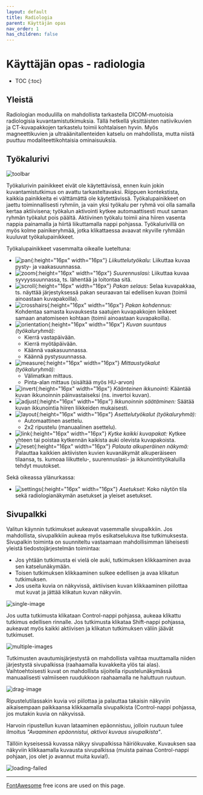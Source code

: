 ```yaml
---
layout: default
title: Radiologia
parent: Käyttäjän opas
nav_order: 1
has_children: false
---
```


<h1>Käyttäjän opas - radiologia</h1>

* TOC
{:toc}

## Yleistä

Radiologian moduulilla on mahdollista tarkastella DICOM-muotoisia radiologisia kuvantamistutkimuksia. Tällä hetkellä yksittäisten natiivikuvien ja CT-kuvapakkojen tarkastelu toimii kohtalaisen hyvin. Myös magneettikuvien ja ultraäänitallenteiden katselu on  mahdollista, mutta niistä puuttuu modaliteettikohtaisia ominaisuuksia.

## Työkalurivi

![toolbar](toolbar.png)

Työkalurivin painikkeet eivät ole käytettävissä, ennen kuin jokin kuvantamistutkimus on avattu tarkasteltavaksi. Riippuen kontekstista, kaikkia painikkeita ei välttämättä ole käytettävissä. Työkalupainikkeet on jaettu toiminnallisesti ryhmiin, ja vain yksi työkalu per ryhmä voi olla samalla kertaa aktiivisena; työkalun aktivointi kytkee automaattisesti muut saman ryhmän työkalut pois päältä. Aktiivinen työkalu toimii aina hiiren vasenta nappia painamalla ja hiirtä liikuttamalla nappi pohjassa. Työkalurivillä on myös kolme painikeryhmää, jotka klikattaessa avaavat nkyville ryhmään kuuluvat työkalupainikkeet.

Työkalupainikkeet vasemmalta oikealle lueteltuna:
- ![pan](pan.svg){:height="16px" width="16px"} _Liikuttelutyökalu:_ Liikuttaa kuvaa pysty- ja vaakasuunnassa.
- ![zoom](zoom.svg){:height="16px" width="16px"} _Suurennuslasi:_ Liikuttaa kuvaa syvyyssuunnassa, ts. lähentää ja loitontaa sitä.
- ![scroll](scroll.svg){:height="16px" width="16px"} _Pakan selaus:_ Selaa kuvapakkaa, ts. näyttää järjestyksessä pakan seuraavan tai edellisen kuvan (toimii ainoastaan kuvapakoilla).
- ![crosshairs](crosshairs.svg){:height="16px" width="16px"} _Pakan kohdennus:_ Kohdentaa samasta kuvauksesta saatujen kuvapakkojen leikkeet samaan anatomiseen kohtaan (toimii ainoastaan kuvapakoilla).
- ![orientation](orientation.svg){:height="16px" width="16px"} _Kuvan suuntaus (työkaluryhmä):_
  - Kierrä vastapäivään.
  - Kierrä myötäpäivään.
  - Käännä vaakasuunnassa.
  - Käännä pystysuunnassa.
- ![measure](measure.svg){:height="16px" width="16px"} _Mittaustyökalut (työkaluryhmä):_
  - Välimatkan mittaus.
  - Pinta-alan mittaus (sisältää myös HU-arvon)
- ![invert](invert.svg){:height="16px" width="16px"} _Käänteinen ikkunointi:_ Kääntää kuvan ikkunoinnin päinvastaiseksi (ns. invertoi kuvan).
- ![adjust](adjust.svg){:height="16px" width="16px"} _Ikkunoinnin säätäminen:_ Säätää kuvan ikkunointia hiiren liikkeiden mukaisesti.
- ![layout](layout.svg){:height="16px" width="16px"} _Asettelutyökalut (työkaluryhmä):_
  - Automaattinen asettelu.
  - 2x2 ripustelu (manuaalinen asettelu).
- ![link](link.svg){:height="16px" width="16px"} _Kytke kaikki kuvapakat:_ Kytkee yhteen tai poistaa kytkennän kaikista auki olevista kuvapakoista.
- ![reset](reset.svg){:height="16px" width="16px"} _Palauta alkuperäinen näkymä:_ Palauttaa kaikkien aktiivisten kuvien kuvanäkymät alkuperäiseen tilaansa, ts. kumoaa liikuttelu-, suurennuslasi- ja ikkunointityökaluilla tehdyt muutokset.

Sekä oikeassa ylänurkassa:
- ![settings](cog.svg){:height="16px" width="16px"} _Asetukset:_ Koko näytön tila sekä radiologianäkymän asetukset ja yleiset asetukset.

## Sivupalkki

Valitun käynnin tutkimukset aukeavat vasemmalle sivupalkkiin. Jos mahdollista, sivupalkkiin aukeaa myös esikatselukuva itse tutkimuksesta. Sivupalkin toiminta on suunniteltu vastaamaan mahdollisimman läheisesti yleistä tiedostojärjestelmän toimintaa:
- Jos yhtään tutkimusta ei vielä ole auki, tutkimuksen klikkaaminen avaa sen katselunäkymään.
- Toisen tutkimuksen klikkaaminen sulkee edellisen ja avaa klikatun tutkimuksen.
- Jos useita kuvia on näkyvissä, aktiivisen kuvan klikkaaminen piilottaa mut kuvat ja jättää klikatun kuvan näkyviin.

![single-image](single-image.png)

Jos uutta tutkimusta klikataan Control-nappi pohjassa, aukeaa klikattu tutkimus edellisen rinnalle. Jos tutkimusta klikataa Shift-nappi pohjassa, aukeavat myös kaikki aktiivisen ja klikatun tutkimuksen väliin jäävät tutkimuset.

![multiple-images](multiple-images.png)

Tutkimusten avautumisjärjestystä on mahdollista vaihtaa muuttamalla niiden järjestystä sivupalkissa (raahaamalla kuvakkeita ylös tai alas). Vaihtoehtoisesti kuvat on mahdollista sijoitella ripustelunäkymässä manuaalisesti valmiiseen ruudukkoon raahaamalla ne haluttuun ruutuun.

![drag-image](drag-image.png)

Ripustelutilassakin kuvia voi piilottaa ja palauttaa takaisin näkyviin aikaisempaan paikkaansa klikkaamalla sivupalkista (Control-nappi pohjassa, jos mutakin kuvia on näkyvissä.

Harvoin ripustellun kuvan lataaminen epäonnistuu, jolloin ruutuun tulee ilmoitus _"Avaaminen epäonnistui, aktivoi kuvaus sivupalkista"_.

Tällöin kyseisessä kuvassa näkyy sivupalkissa häiriökuvake. Kuvauksen saa näkyviin klikkaamalla kuvausta sivupalkissa (muista painaa Control-nappi pohjaan, jos olet jo avannut muita kuvia!).

![loading-failed](loading-failed.png)

----------------------

[FontAwesome](https://fontawesome.com/) free icons are used on this page.
